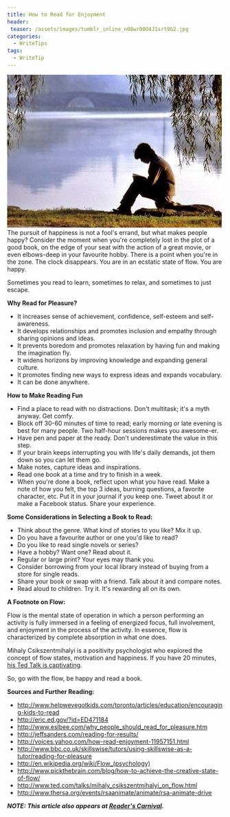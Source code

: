 ```yaml
---
title: How to Read for Enjoyment
header:
 teaser: /assets/images/tumblr_inline_n08wr00O4J1srt9b2.jpg
categories:
  - WriteTips
tags:
  - WriteTip
---
```

<img src="/assets/images/tumblr_inline_n08wr00O4J1srt9b2.jpg">The pursuit of happiness is not a fool's errand, but what makes people happy? Consider the moment when you're completely lost in the plot of a good book, on the edge of your seat with the action of a great movie, or even elbows-deep in your favourite hobby. There is a point when you're in the zone. The clock disappears. You are in an ecstatic state of flow. You are happy.

Sometimes you read to learn, sometimes to relax, and sometimes to just escape.

**Why Read for Pleasure?**

<ul>
  <li>It increases sense of achievement, confidence, self-esteem and self-awareness.</li>
  <li>It develops relationships and promotes inclusion and empathy through sharing opinions and ideas.</li>
  <li>It prevents boredom and promotes relaxation by having fun and making the imagination fly.</li>
  <li>It widens horizons by improving knowledge and expanding general culture.</li>
  <li>It promotes finding new ways to express ideas and expands vocabulary.</li>
  <li>It can be done anywhere.</li>
</ul>

**How to Make Reading Fun**

<ul>
  <li>Find a place to read with no distractions. Don't multitask; it's a myth anyway. Get comfy.</li>
  <li>Block off 30-60 minutes of time to read; early morning or late evening is best for many people. Two half-hour sessions makes you awesome-er.</li>
  <li>Have pen and paper at the ready. Don't underestimate the value in this step.</li>
  <li>If your brain keeps interrupting you with life's daily demands, jot them down so you can let them go.</li>
  <li>Make notes, capture ideas and inspirations.</li>
  <li>Read one book at a time and try to finish in a week.</li>
  <li>When you're done a book, reflect upon what you have read. Make a note of how you felt, the top 3 ideas, burning questions, a favorite character, etc. Put it in your journal if you keep one. Tweet about it or make a Facebook status. Share your experience.</li>
</ul>

**Some Considerations in Selecting a Book to Read:**

<ul>
  <li>Think about the genre. What kind of stories to you like? Mix it up.</li>
  <li>Do you have a favourite author or one you'd like to read?</li>
  <li>Do you like to read single novels or series?</li>
  <li>Have a hobby? Want one? Read about it.</li>
  <li>Regular or large print? Your eyes may thank you.</li>
  <li>Consider borrowing from your local library instead of buying from a store for single reads.</li>
  <li>Share your book or swap with a friend. Talk about it and compare notes.</li>
  <li>Read aloud to children. Try it. It's rewarding all on its own.</li>
</ul>

**A Footnote on Flow:**

Flow is the mental state of operation in which a person performing an activity is fully immersed in a feeling of energized focus, full involvement, and enjoyment in the process of the activity. In essence, flow is characterized by complete absorption in what one does.

Mihaly Csikszentmihalyi is a positivity psychologist who explored the concept of flow states, motivation and happiness. If you have 20 minutes, <a href="http://www.ted.com/talks/mihaly_csikszentmihalyi_on_flow.html">his Ted Talk is captivating</a>.

So, go with the flow, be happy and read a book.

**Sources and Further Reading:**

<ul>
  <li><a href="http://www.helpwevegotkids.com/toronto/articles/education/encouraging-kids-to-read">http://www.helpwevegotkids.com/toronto/articles/education/encouraging-kids-to-read</a></li>
  <li><a href="http://eric.ed.gov/?id=ED471184">http://eric.ed.gov/?id=ED471184</a></li>
  <li><a href="http://www.eslbee.com/why_people_should_read_for_pleasure.htm">http://www.eslbee.com/why_people_should_read_for_pleasure.htm</a></li>
  <li><a href="http://jeffsanders.com/reading-for-results/">http://jeffsanders.com/reading-for-results/</a></li>
  <li><a href="http://voices.yahoo.com/how-read-enjoyment-11957151.html">http://voices.yahoo.com/how-read-enjoyment-11957151.html</a></li>
  <li><a href="http://www.bbc.co.uk/skillswise/tutors/using-skillswise-as-a-tutor/reading-for-pleasure">http://www.bbc.co.uk/skillswise/tutors/using-skillswise-as-a-tutor/reading-for-pleasure</a></li>
  <li><a href="http://en.wikipedia.org/wiki/Flow_">http://en.wikipedia.org/wiki/Flow_</a><a href="http://en.wikipedia.org/wiki/Flow_(psychology)">(psychology)</a></li>
  <li><a href="http://www.pickthebrain.com/blog/how-to-achieve-the-creative-state-of-flow/">http://www.pickthebrain.com/blog/how-to-achieve-the-creative-state-of-flow/</a></li>
  <li><a href="http://www.ted.com/talks/mihaly_csikszentmihalyi_on_flow.html">http://www.ted.com/talks/mihaly_csikszentmihalyi_on_flow.html</a></li>
  <li><a href="http://www.thersa.org/events/rsaanimate/animate/rsa-animate-drive">http://www.thersa.org/events/rsaanimate/animate/rsa-animate-drive</a></li>
</ul>

***NOTE: This article also appears at <a href="http://alongstoryshort.net/how-to-read-for-enjoyment/">Reader's Carnival</a>.***